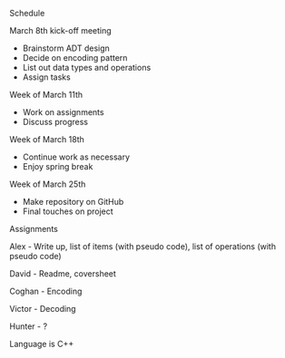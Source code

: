 Schedule

March 8th kick-off meeting
  - Brainstorm ADT design
  - Decide on encoding pattern
  - List out data types and operations
  - Assign tasks

Week of March 11th
  - Work on assignments
  - Discuss progress

Week of March 18th
  - Continue work as necessary
  - Enjoy spring break

Week of March 25th
  - Make repository on GitHub
  - Final touches on project



Assignments

Alex - Write up, list of items (with pseudo code), list of operations (with pseudo code)

David - Readme, coversheet

Coghan - Encoding

Victor - Decoding

Hunter - ?


Language is C++



